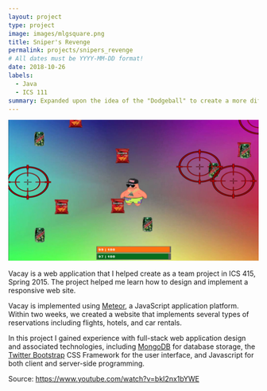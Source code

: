 ```yaml
---
layout: project
type: project
image: images/mlgsquare.png
title: Sniper's Revenge
permalink: projects/snipers_revenge
# All dates must be YYYY-MM-DD format!
date: 2018-10-26
labels:
  - Java
  - ICS 111
summary: Expanded upon the idea of the "Dodgeball" to create a more difficult version. Created for my ICS 111 class.
---
```


<img class="ui medium right floated rounded image" src="../images/mlg.png">

Vacay is a web application that I helped create as a team project in ICS 415, Spring 2015. The project helped me learn how to design and implement a responsive web site.

Vacay is implemented using [Meteor](http://meteor.com), a JavaScript application platform. Within two weeks, we created a website that implements several types of reservations including flights, hotels, and car rentals.

In this project I gained experience with full-stack web application design and associated technologies, including [MongoDB](http://mongodb.com) for database storage, the [Twitter Bootstrap](http://getbootstrap.com/) CSS Framework for the user interface, and Javascript for both client and server-side programming. 
 
Source: <https://www.youtube.com/watch?v=bkI2nx1bYWE> 
